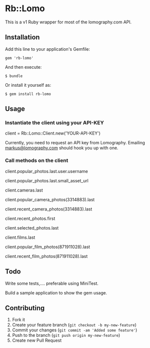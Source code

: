 # Rb::Lomo

This is a v1 Ruby wrapper for most of the lomography.com API.


## Installation

Add this line to your application's Gemfile:

    gem 'rb-lomo'

And then execute:

    $ bundle

Or install it yourself as:

    $ gem install rb-lomo

## Usage

### Instantiate the client using your API-KEY

client = Rb::Lomo::Client.new('YOUR-API-KEY')

Currently, you need to request an API key from Lomography.
Emailing markus@lomography.com should hook you up with one.

### Call methods on the client

client.popular_photos.last.user.username

client.popular_photos.last.small_asset_url

client.cameras.last

client.popular_camera_photos(3314883).last

client.recent_camera_photos(3314883).last

client.recent_photos.first

client.selected_photos.last

client.films.last

client.popular_film_photos(871911028).last

client.recent_film_photos(871911028).last

## Todo

Write some tests,.... preferable using MiniTest.

Build a sample application to show the gem usage.

## Contributing

1. Fork it
2. Create your feature branch (`git checkout -b my-new-feature`)
3. Commit your changes (`git commit -am 'Added some feature'`)
4. Push to the branch (`git push origin my-new-feature`)
5. Create new Pull Request
